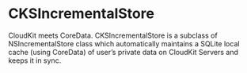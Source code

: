 <h1>CKSIncrementalStore</h1>
<p>CloudKit meets CoreData. CKSIncrementalStore is a subclass of NSIncrementalStore class which automatically maintains a SQLite local cache (using CoreData) of user’s private data on CloudKit Servers and keeps it in sync.</p>

